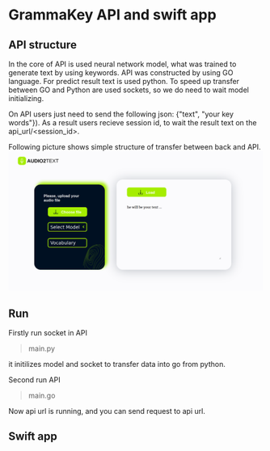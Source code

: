 # GrammaKey API and swift app

## API structure

In the core of API is used neural network model, what was trained to generate text by using keywords.
API was constructed by using GO language.
For predict result text is used python.
To speed up transfer between GO and Python are used sockets, so we do need to wait model initializing.

On API users just need to send the following json: {"text", "your key words"}). As a result users recieve session id, to wait the result text on the api_url/<session_id>. 

Following picture shows simple structure of transfer between back and API.
![alt tag](https://github.com/take2make/sra_api/blob/main/view.png)

## Run

Firstly run socket in API

> main.py

it initilizes model and socket to transfer data into go from python.

Second run API

> main.go

Now api url is running, and you can send request to api url.

## Swift app

